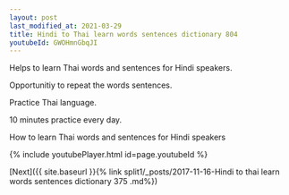 ```yaml
---
layout: post
last_modified_at: 2021-03-29
title: Hindi to Thai learn words sentences dictionary 804 
youtubeId: GWOHmnGbqJI
---
```

 
 
Helps to learn Thai words and sentences for Hindi speakers.

Opportunitiy to repeat the words sentences. 

Practice Thai language. 
 
10 minutes practice every day. 
 
How to learn Thai words and sentences for Hindi speakers 
 
{% include youtubePlayer.html id=page.youtubeId %}
 
 
[Next]({{ site.baseurl }}{% link  split1/_posts/2017-11-16-Hindi to thai learn words sentences dictionary 375 .md%})
 
